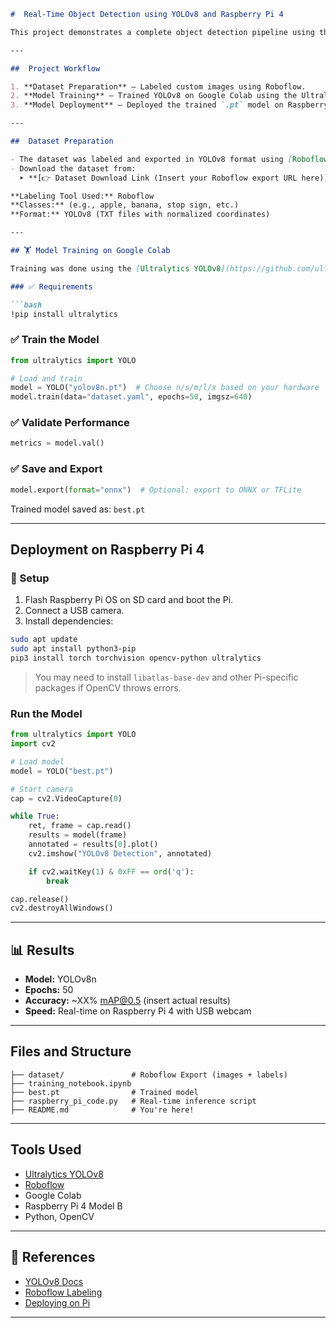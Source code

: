 ```markdown
#  Real-Time Object Detection using YOLOv8 and Raspberry Pi 4

This project demonstrates a complete object detection pipeline using the YOLOv8 model. The pipeline includes custom dataset preparation, training using Google Colab, and real-time deployment on a Raspberry Pi 4 for edge inference.

---

##  Project Workflow

1. **Dataset Preparation** – Labeled custom images using Roboflow.
2. **Model Training** – Trained YOLOv8 on Google Colab using the Ultralytics library.
3. **Model Deployment** – Deployed the trained `.pt` model on Raspberry Pi 4 for real-time detection using a USB camera.

---

##  Dataset Preparation

- The dataset was labeled and exported in YOLOv8 format using [Roboflow](https://roboflow.com).
- Download the dataset from:  
  ➤ **[👉 Dataset Download Link (Insert your Roboflow export URL here)](https://app.roboflow.com/...)**

**Labeling Tool Used:** Roboflow  
**Classes:** (e.g., apple, banana, stop sign, etc.)  
**Format:** YOLOv8 (TXT files with normalized coordinates)

---

## 🏋️ Model Training on Google Colab

Training was done using the [Ultralytics YOLOv8](https://github.com/ultralytics/ultralytics) library in Google Colab.

### ✅ Requirements

```bash
!pip install ultralytics
```

### ✅ Train the Model

```python
from ultralytics import YOLO

# Load and train
model = YOLO("yolov8n.pt")  # Choose n/s/m/l/x based on your hardware
model.train(data="dataset.yaml", epochs=50, imgsz=640)
```

### ✅ Validate Performance

```python
metrics = model.val()
```

### ✅ Save and Export

```python
model.export(format="onnx")  # Optional: export to ONNX or TFLite
```
Trained model saved as: `best.pt`

---

##  Deployment on Raspberry Pi 4

### 📌 Setup

1. Flash Raspberry Pi OS on SD card and boot the Pi.
2. Connect a USB camera.
3. Install dependencies:

```bash
sudo apt update
sudo apt install python3-pip
pip3 install torch torchvision opencv-python ultralytics
```

>  You may need to install `libatlas-base-dev` and other Pi-specific packages if OpenCV throws errors.

###  Run the Model

```python
from ultralytics import YOLO
import cv2

# Load model
model = YOLO("best.pt")

# Start camera
cap = cv2.VideoCapture(0)

while True:
    ret, frame = cap.read()
    results = model(frame)
    annotated = results[0].plot()
    cv2.imshow("YOLOv8 Detection", annotated)

    if cv2.waitKey(1) & 0xFF == ord('q'):
        break

cap.release()
cv2.destroyAllWindows()
```

---

## 📊 Results

- **Model:** YOLOv8n
- **Epochs:** 50  
- **Accuracy:** ~XX% mAP@0.5 (insert actual results)
- **Speed:** Real-time on Raspberry Pi 4 with USB webcam

---

## Files and Structure

```
├── dataset/               # Roboflow Export (images + labels)
├── training_notebook.ipynb
├── best.pt                # Trained model
├── raspberry_pi_code.py   # Real-time inference script
├── README.md              # You're here!
```

---

##  Tools Used

- [Ultralytics YOLOv8](https://github.com/ultralytics/ultralytics)
- [Roboflow](https://roboflow.com/)
- Google Colab
- Raspberry Pi 4 Model B
- Python, OpenCV

---

## 📌 References

- [YOLOv8 Docs](https://docs.ultralytics.com/)
- [Roboflow Labeling](https://docs.roboflow.com/)
- [Deploying on Pi](https://blog.roboflow.com/deploy-yolov5-on-raspberry-pi/)

---

